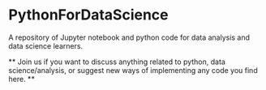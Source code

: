 # PythonForDataScience
A repository of Jupyter notebook and python code for data analysis and data science learners. 

** Join us if you want to discuss anything related to python, data science/analysis, or suggest new ways of implementing any code you find here. ** 
